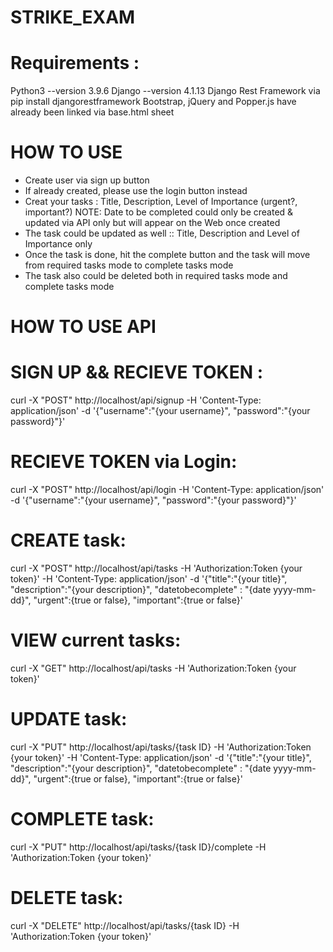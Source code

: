 # STRIKE_EXAM

# Requirements :
Python3 --version 3.9.6
Django --version 4.1.13
Django Rest Framework  via pip install djangorestframework
Bootstrap, jQuery and Popper.js have already been linked via base.html sheet

# HOW TO USE
- Create user via sign up button
- If already created, please use the login button instead
- Creat your tasks : Title, Description, Level of Importance (urgent?, important?)  NOTE: Date to be completed could only be created & updated via API only but will appear on the Web once created 
- The task could be updated as well :: Title, Description and Level of Importance only
- Once the task is done, hit the complete button and the task will move from required tasks mode to complete tasks mode
- The task also could be deleted both in required tasks mode and complete tasks mode



# HOW TO USE API

# SIGN UP && RECIEVE TOKEN :
curl -X "POST" http://localhost/api/signup -H 'Content-Type: application/json' -d '{"username":"{your username}", "password":"{your password}"}'

# RECIEVE TOKEN via Login:
curl -X "POST" http://localhost/api/login -H 'Content-Type: application/json' -d '{"username":"{your username}", "password":"{your password}"}'

# CREATE task:
curl -X "POST"  http://localhost/api/tasks -H 'Authorization:Token {your token}' -H 'Content-Type: application/json' -d '{"title":"{your title}", "description":"{your description}", "datetobecomplete" : "{date yyyy-mm-dd}",  "urgent":{true or false}, "important":{true or false}' 

# VIEW current tasks:
curl -X "GET"  http://localhost/api/tasks -H 'Authorization:Token {your token}' 

# UPDATE task:
curl -X "PUT"  http://localhost/api/tasks/{task ID} -H 'Authorization:Token {your token}' -H 'Content-Type: application/json' -d '{"title":"{your title}", "description":"{your description}", "datetobecomplete" : "{date yyyy-mm-dd}",  "urgent":{true or false}, "important":{true or false}'

# COMPLETE task:
curl -X "PUT"  http://localhost/api/tasks/{task ID}/complete -H 'Authorization:Token {your token}'

# DELETE task:
curl -X "DELETE"  http://localhost/api/tasks/{task ID} -H 'Authorization:Token {your token}'
